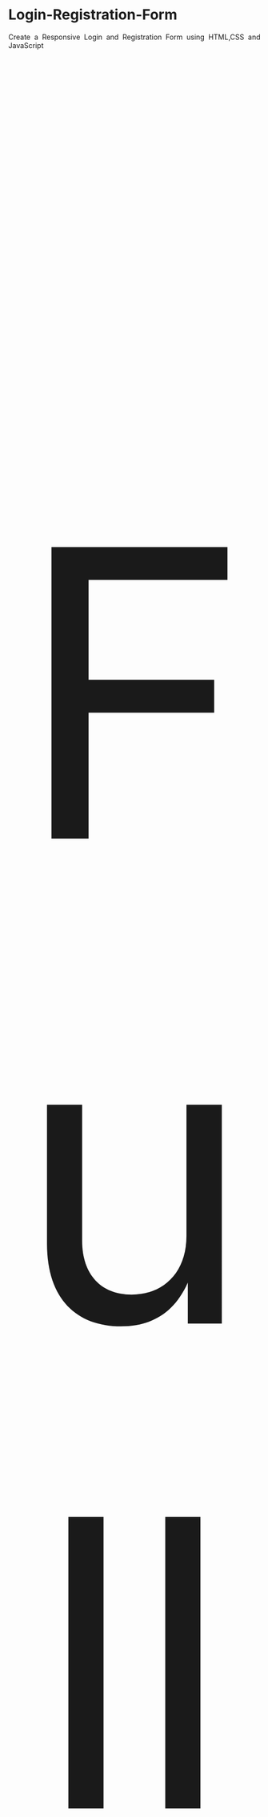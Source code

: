 # Login-Registration-Form
<p style="text-align: justify;"  align="center">Create a Responsive Login and Registration Form using HTML,CSS and JavaScript</p>

<p style="font-size:50rem;" align="center" >Full Web Page</p>



![scrnli_11_17_2021_1-01-43 PM](https://user-images.githubusercontent.com/89196977/142159822-231c6208-c088-455d-8239-091dda671049.png)
